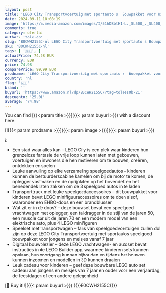 ```yaml
---
layout: post
title: 'LEGO City Transportvoertuig met sportauto s  Bouwpakket voor Kinderen met 4 voertuigen  Auto Speelgoed en Kinderkamer Decoratie  Cadeau voor Jongens en Meisjes inclusief 4 Minifiguren 60408'
date: 2024-09-11 18:08:19
image: 'https://m.media-amazon.com/images/I/51hDBbtH1-L._SL500_._SL400_.jpg'
comments: true
category: ofertas
author: 'tole.es'
slug: 'B0CWH2155C-nl LEGO City Transportvoertuig met sportauto s Bouwpakket...'
sku: 'B0CWH2155C-nl'
tags: [ '🇳🇱', ]
actualPrice: 74.98 EUR
currency: EUR
price: 74.98
comparePrice: 99.99 EUR
prodname: 'LEGO City Transportvoertuig met sportauto s  Bouwpakket voor Kinderen met 4 voertuigen  Auto Speelgoed en Kinderkamer Decoratie  Cadeau voor Jongens en Meisjes inclusief 4 Minifiguren 60408'
country: 'nl'
flag: '🇳🇱'
brand: ''
buyurl: 'https://www.amazon.nl/dp/B0CWH2155C/?tag=tolees0b-21'
descuento: '25.01'
average: '74.98'
---
```


You can find [{{< param title >}}]({{< param buyurl >}}) with a discount here:

[![{{< param prodname >}}]({{< param image >}})]({{< param buyurl >}})

ℹ️:

- Een stad waar alles kan – LEGO City is een plek waar kinderen hun grenzeloze fantasie de vrije loop kunnen laten met gebouwen, voertuigen en inwoners die hen motiveren om te bouwen, creëren, ontdekken en spelen
- Leuke aanvulling op elke verzameling speelgoedautos – kinderen kunnen de bestuurderscabine kantelen om bij de motor te komen, de oplegger vastmaken en de oprijplaten op het bovendek en het benedendek laten zakken om de 3 speelgoed autos in te laden
- Transporttruck met leuke speelgoedaccessoires – dit bouwpakket voor kinderen bevat LEGO minifiguuraccessoires om te doen alsof, waaronder een EHBO-doos en een brandblusser
- Wat zit er in de doos? – deze bouwset bevat een speelgoed vrachtwagen met oplegger, een taildragger in de stijl van de jaren 50, een muscle car uit de jaren 70 en een modern model van een elektrische auto, plus 4 LEGO minifiguren
- Speelset met transportwagen – fans van speelgoedvoertuigen zullen dol zijn op deze LEGO City Transportvoertuig met sportautos speelgoed bouwpakket voor jongens en meisjes vanaf 7 jaar
- Digitaal bouwplezier – deze LEGO vrachtwagen- en autoset bevat instructies in de LEGO Builder app, waarmee kinderen sets kunnen opslaan, hun voortgang kunnen bijhouden en tijdens het bouwen kunnen inzoomen en modellen in 3D kunnen draaien
- Leuk cadeau voor kinderen – geef deze bouwbare LEGO auto set cadeau aan jongens en meisjes van 7 jaar en ouder voor een verjaardag, de feestdagen of een andere gelegenheid

[🛒 Buy it!!]({{< param buyurl >}})
{{<world>}}B0CWH2155C{{</world>}}
